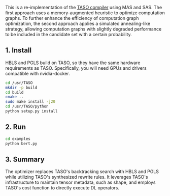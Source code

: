 

This is a re-implementation of the  [TASO compiler](https://github.com/jiazhihao/TASO) using MAS and SAS. The first approach uses a memory-augmented heuristic to optimize computation graphs. To further enhance the efficiency of computation graph optimization, the second approach applies a simulated annealing-like strategy, allowing computation graphs with slightly degraded performance to be included in the candidate set with a certain probability.
## 1. Install

HBLS and PGLS build on TASO, so they have the same hardware requirements as TASO. Specifically, you will need GPUs and drivers compatible with nvidia-docker.

```bash
cd /usr/TASO
mkdir -p build
cd build
cmake ..
sudo make install -j20
cd /usr/TASO/python
python setup.py install
```
## 2. Run

```bash
cd examples
python bert.py
```
## 3. Summary

The optimizer replaces TASO's backtracking search with HBLS and PGLS while utilizing TASO's synthesized rewrite rules. It leverages TASO's infrastructure to maintain tensor metadata, such as shape, and employs TASO's cost function to directly execute DL operators.
